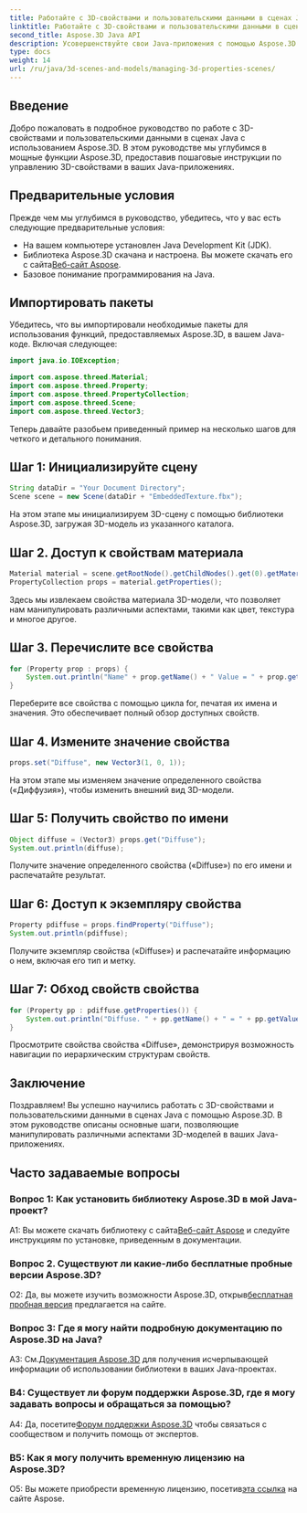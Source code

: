 ```yaml
---
title: Работайте с 3D-свойствами и пользовательскими данными в сценах Java с помощью Aspose.3D
linktitle: Работайте с 3D-свойствами и пользовательскими данными в сценах Java с помощью Aspose.3D
second_title: Aspose.3D Java API
description: Усовершенствуйте свои Java-приложения с помощью Aspose.3D для беспрепятственного управления 3D-свойствами. Следуйте нашему руководству для получения пошаговых инструкций.
type: docs
weight: 14
url: /ru/java/3d-scenes-and-models/managing-3d-properties-scenes/
---
```

## Введение

Добро пожаловать в подробное руководство по работе с 3D-свойствами и пользовательскими данными в сценах Java с использованием Aspose.3D. В этом руководстве мы углубимся в мощные функции Aspose.3D, предоставив пошаговые инструкции по управлению 3D-свойствами в ваших Java-приложениях.

## Предварительные условия

Прежде чем мы углубимся в руководство, убедитесь, что у вас есть следующие предварительные условия:

- На вашем компьютере установлен Java Development Kit (JDK).
-  Библиотека Aspose.3D скачана и настроена. Вы можете скачать его с сайта[Веб-сайт Aspose](https://releases.aspose.com/3d/java/).
- Базовое понимание программирования на Java.

## Импортировать пакеты

Убедитесь, что вы импортировали необходимые пакеты для использования функций, предоставляемых Aspose.3D, в вашем Java-коде. Включая следующее:

```java
import java.io.IOException;

import com.aspose.threed.Material;
import com.aspose.threed.Property;
import com.aspose.threed.PropertyCollection;
import com.aspose.threed.Scene;
import com.aspose.threed.Vector3;
```

Теперь давайте разобьем приведенный пример на несколько шагов для четкого и детального понимания.

## Шаг 1: Инициализируйте сцену

```java
String dataDir = "Your Document Directory";
Scene scene = new Scene(dataDir + "EmbeddedTexture.fbx");
```

На этом этапе мы инициализируем 3D-сцену с помощью библиотеки Aspose.3D, загружая 3D-модель из указанного каталога.

## Шаг 2. Доступ к свойствам материала

```java
Material material = scene.getRootNode().getChildNodes().get(0).getMaterial();
PropertyCollection props = material.getProperties();
```

Здесь мы извлекаем свойства материала 3D-модели, что позволяет нам манипулировать различными аспектами, такими как цвет, текстура и многое другое.

## Шаг 3. Перечислите все свойства

```java
for (Property prop : props) {
    System.out.println("Name" + prop.getName() + " Value = " + prop.getValue());
}
```

Переберите все свойства с помощью цикла for, печатая их имена и значения. Это обеспечивает полный обзор доступных свойств.

## Шаг 4. Измените значение свойства

```java
props.set("Diffuse", new Vector3(1, 0, 1));
```

На этом этапе мы изменяем значение определенного свойства («Диффузия»), чтобы изменить внешний вид 3D-модели.

## Шаг 5: Получить свойство по имени

```java
Object diffuse = (Vector3) props.get("Diffuse");
System.out.println(diffuse);
```

Получите значение определенного свойства («Diffuse») по его имени и распечатайте результат.

## Шаг 6: Доступ к экземпляру свойства

```java
Property pdiffuse = props.findProperty("Diffuse");
System.out.println(pdiffuse);
```

Получите экземпляр свойства («Diffuse») и распечатайте информацию о нем, включая его тип и метку.

## Шаг 7: Обход свойств свойства

```java
for (Property pp : pdiffuse.getProperties()) {
    System.out.println("Diffuse. " + pp.getName() + " = " + pp.getValue());
}
```

Просмотрите свойства свойства «Diffuse», демонстрируя возможность навигации по иерархическим структурам свойств.

## Заключение

Поздравляем! Вы успешно научились работать с 3D-свойствами и пользовательскими данными в сценах Java с помощью Aspose.3D. В этом руководстве описаны основные шаги, позволяющие манипулировать различными аспектами 3D-моделей в ваших Java-приложениях.

## Часто задаваемые вопросы

### Вопрос 1: Как установить библиотеку Aspose.3D в мой Java-проект?

 A1: Вы можете скачать библиотеку с сайта[Веб-сайт Aspose](https://releases.aspose.com/3d/java/) и следуйте инструкциям по установке, приведенным в документации.

### Вопрос 2. Существуют ли какие-либо бесплатные пробные версии Aspose.3D?

 О2: Да, вы можете изучить возможности Aspose.3D, открыв[бесплатная пробная версия](https://releases.aspose.com/) предлагается на сайте.

### Вопрос 3: Где я могу найти подробную документацию по Aspose.3D на Java?

 A3: См.[Документация Aspose.3D](https://reference.aspose.com/3d/java/) для получения исчерпывающей информации об использовании библиотеки в ваших Java-проектах.

### В4: Существует ли форум поддержки Aspose.3D, где я могу задавать вопросы и обращаться за помощью?

A4: Да, посетите[Форум поддержки Aspose.3D](https://forum.aspose.com/c/3d/18) чтобы связаться с сообществом и получить помощь от экспертов.

### В5: Как я могу получить временную лицензию на Aspose.3D?

 О5: Вы можете приобрести временную лицензию, посетив[эта ссылка](https://purchase.aspose.com/temporary-license/) на сайте Aspose.